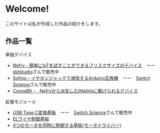 # Welcome!

このサイトは私が作成した作品の紹介をします。

## 作品一覧
単独デバイス

- [Nefry - 簡単にIoTを試すことができるフリスクサイズのデバイス](http://nefry.studio/)　ーー　[dotstudio](https://dotstud.io/projects/nefry-connect-internet/)さんで販売中
- [Sofmo - イヤホンジャックで通信するArduino互換機](https://sofmo.pw/)　ーー　[Switch Science](https://www.switch-science.com/catalog/2314/)さんで販売中
- [CocoaBit -　Nefryから派生したlittebitsに繋げられるデバイス](https://dotstud.io/blog/cocoabit-littlebits-milkcocoa-nefry/)

拡張モジュール

- [USB Type C変換基板](device/USB%20Type%20C%20変換基板/)　ーー　[Switch Science](https://www.switch-science.com/catalog/2456/)さんで販売中
- [ELワイヤ制御基板](device/EL%20wire制御基板/)
- [4つのモータを同時に制御する基板(モータドライバー)](device/4モータ制御基板/)
